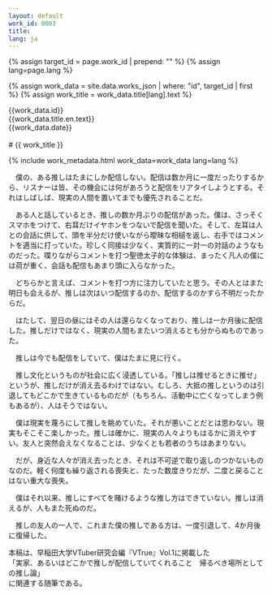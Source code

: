 ```yaml
---
layout: default
work_id: 0003
title:
lang: ja
---
```



{% assign target_id = page.work_id | prepend: "" %}
{% assign lang=page.lang %}

{% assign work_data = site.data.works_json | where: "id", target_id | first %}
{% assign work_title = work_data.title[lang].text %}

<div class="work_header">
<div class="small work_header_id">{{work_data.id}} </div>
<div class="small work_header_title">{{work_data.title.en.text}}</div>
<div class="small work_header_date">{{work_data.date}}</div>
</div>

<br />
# {{ work_title }}
<div class="novel_text_field">

{% include work_metadata.html work_data=work_data lang=lang %}

<article markdown="1">
　僕の、ある推しはたまにしか配信しない。配信は数か月に一度だったりするから、リスナーは皆、その機会には何があろうと配信をリアタイしようとする。それはしばしば、現実の人間を置いてまでも優先されることだ。

　ある人と話しているとき、推しの数か月ぶりの配信があった。僕は、さっそくスマホをつけて、右耳だけイヤホンをつないで配信を聞いた。そして、左耳は人との会話に供して、頭を半分だけ使いながら曖昧な相槌を返し、右手ではコメントを適当に打っていた。珍しく同接は少なく、実質的に一対一の対話のようなものだった。喋りながらコメントを打つ聖徳太子的な体験は、まったく凡人の僕には荷が重く、会話も配信もあまり頭に入らなかった。

　どちらかと言えば、コメントを打つ方に注力していたと思う。その人とはまた明日も会えるが、推しは次はいつ配信するのか、配信するのかすら不明だったからだ。

　はたして、翌日の昼にはその人は還らなくなっており、推しは一か月後に配信した。推しだけではなく、現実の人間もまたいつ消えるとも分からぬものであった。

　推しは今でも配信をしていて、僕はたまに見に行く。


　推し文化というものが社会に広く浸透している。「推しは推せるときに推せ」というが、推しだけが消え去るわけではない。むしろ、大抵の推しというのは引退してもどこかで生きているものだが（もちろん、活動中に亡くなってしまう例もあるが）、人はそうではない。

　僕は現実を蔑ろにして推しを眺めていた。それが悪いことだとは思わない。現実もそこそこ楽しかった。推しは確かに、現実の人々よりもはるかに消えやすい。友人と突然会えなくなることは、少なくとも若者のうちはあまりない。

　だが、身近な人々が消え去ったとき、それは不可逆で取り返しのつかないものなのだ。軽く何度も繰り返される喪失と、たった数度きりだが、二度と戻ることはない重大な喪失。

　僕はそれ以来、推しにすべてを賭けるような推し方はできていない。推しは消えるが、人もまた死ぬのだ。

　推しの友人の一人で、これまた僕の推しである方は、一度引退して、4か月後に復帰した。
</article>
</div>

<aside class="small align_right">
本稿は、早稲田大学VTuber研究会編『VTrue』Vol.1に掲載した<br />
「実家、あるいはどこかで推しが配信していてくれること　帰るべき場所としての推し論」<br />
に関連する随筆である。
</aside>